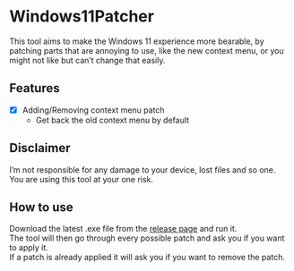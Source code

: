 # Windows11Patcher
This tool aims to make the Windows 11 experience more bearable, by patching parts that are annoying to use, like the new context menu, or you might not like but can’t change that easily.

## Features

- [x] Adding/Removing context menu patch
  - Get back the old context menu by default

## Disclaimer

I’m not responsible for any damage to your device, lost files and so one.  
You are using this tool at your one risk.

## How to use

Download the latest .exe file from the [release page](https://github.com/basicx-StrgV/Windows11Patcher/releases) and run it.  
The tool will then go through every possible patch and ask you if you want to apply it.  
If a patch is already applied it will ask you if you want to remove the patch.  
